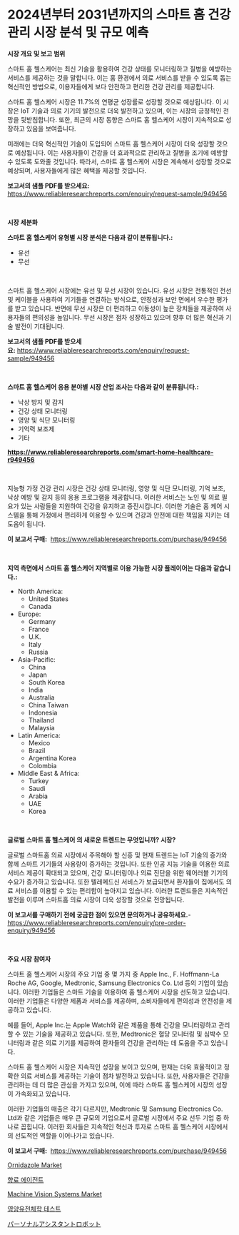 <p><h1>2024년부터 2031년까지의 스마트 홈 건강관리 시장 분석 및 규모 예측</h1></p><p><strong>시장 개요 및 보고 범위</strong></p>
<p><p>스마트 홈 헬스케어는 최신 기술을 활용하여 건강 상태를 모니터링하고 질병을 예방하는 서비스를 제공하는 것을 말합니다. 이는 홈 환경에서 의료 서비스를 받을 수 있도록 돕는 혁신적인 방법으로, 이용자들에게 보다 안전하고 편리한 건강 관리를 제공합니다. </p><p>스마트 홈 헬스케어 시장은 11.7%의 연평균 성장률로 성장할 것으로 예상됩니다. 이 시장은 IoT 기술과 의료 기기의 발전으로 더욱 발전하고 있으며, 이는 시장의 긍정적인 전망을 뒷받침합니다. 또한, 최근의 시장 동향은 스마트 홈 헬스케어 시장이 지속적으로 성장하고 있음을 보여줍니다. </p><p>미래에는 더욱 혁신적인 기술이 도입되어 스마트 홈 헬스케어 시장이 더욱 성장할 것으로 예상됩니다. 이는 사용자들이 건강을 더 효과적으로 관리하고 질병을 조기에 예방할 수 있도록 도와줄 것입니다. 따라서, 스마트 홈 헬스케어 시장은 계속해서 성장할 것으로 예상되며, 사용자들에게 많은 혜택을 제공할 것입니다.</p></p>
<p><strong>보고서의 샘플 PDF를 받으세요:</strong> <a href="https://www.reliableresearchreports.com/enquiry/request-sample/949456">https://www.reliableresearchreports.com/enquiry/request-sample/949456</a></p>
<p>&nbsp;</p>
<p><strong>시장 세분화</strong></p>
<p><strong>스마트 홈 헬스케어 유형별 시장 분석은 다음과 같이 분류됩니다.:</strong></p>
<p><ul><li>유선</li><li>무선</li></ul></p>
<p>&nbsp;</p>
<p><p>스마트 홈 헬스케어 시장에는 유선 및 무선 시장이 있습니다. 유선 시장은 전통적인 전선 및 케이블을 사용하여 기기들을 연결하는 방식으로, 안정성과 보안 면에서 우수한 평가를 받고 있습니다. 반면에 무선 시장은 더 편리하고 이동성이 높은 장치들을 제공하여 사용자들의 편의성을 높입니다. 무선 시장은 점차 성장하고 있으며 향후 더 많은 혁신과 기술 발전이 기대됩니다.</p></p>
<p><strong>보고서의 샘플 PDF를 받으세요:</strong>&nbsp;<a href="https://www.reliableresearchreports.com/enquiry/request-sample/949456">https://www.reliableresearchreports.com/enquiry/request-sample/949456</a></p>
<p>&nbsp;</p>
<p><strong> 스마트 홈 헬스케어 응용 분야별 시장 산업 조사는 다음과 같이 분류됩니다.:</strong></p>
<p><ul><li>낙상 방지 및 감지</li><li>건강 상태 모니터링</li><li>영양 및 식단 모니터링</li><li>기억력 보조제</li><li>기타</li></ul></p>
<p><strong><a href="https://www.reliableresearchreports.com/smart-home-healthcare-r949456">https://www.reliableresearchreports.com/smart-home-healthcare-r949456</a></strong></p>
<p>&nbsp;</p>
<p><p>지능형 가정 건강 관리 시장은 건강 상태 모니터링, 영양 및 식단 모니터링, 기억 보조, 낙상 예방 및 감지 등의 응용 프로그램을 제공합니다. 이러한 서비스는 노인 및 의료 필요가 있는 사람들을 지원하여 건강을 유지하고 증진시킵니다. 이러한 기술은 홈 케어 시스템을 통해 가정에서 편리하게 이용할 수 있으며 건강과 안전에 대한 책임을 지키는 데 도움이 됩니다.</p></p>
<p><strong>이 보고서 구매:</strong>&nbsp; <a href="https://www.reliableresearchreports.com/purchase/949456">https://www.reliableresearchreports.com/purchase/949456</a></p>
<p>&nbsp;</p>
<p><strong>지역 측면에서 스마트 홈 헬스케어 지역별로 이용 가능한 시장 플레이어는 다음과 같습니다.:</strong></p>
<p><ul>
    <li>
        North America:
        <ul>
            <li>United States</li>
            <li>Canada</li>
        </ul>
    </li>
    <li>
        Europe:
        <ul>
            <li>Germany</li>
            <li>France</li>
            <li>U.K.</li>
            <li>Italy</li>
            <li>Russia</li>
        </ul>
    </li>
    <li>
        Asia-Pacific:
        <ul>
            <li>China</li>
            <li>Japan</li>
            <li>South Korea</li>
            <li>India</li>
            <li>Australia</li>
            <li>China Taiwan</li>
            <li>Indonesia</li>
            <li>Thailand</li>
            <li>Malaysia</li>
        </ul>
    </li>
    <li>
        Latin America:
        <ul>
            <li>Mexico</li>
            <li>Brazil</li>
            <li>Argentina Korea</li>
            <li>Colombia</li>
        </ul>
    </li>
    <li>
        Middle East & Africa:
        <ul>
            <li>Turkey</li>
            <li>Saudi</li>
            <li>Arabia</li>
            <li>UAE</li>
            <li>Korea</li>
        </ul>
    </li>
    </ul></p>
<p>&nbsp;</p>
<p><strong>글로벌 스마트 홈 헬스케어 의 새로운 트렌드는 무엇입니까? 시장?</strong></p>
<p><p>글로벌 스마트홈 의료 시장에서 주목해야 할 신흥 및 현재 트렌드는 IoT 기술의 증가와 함께 스마트 기기들의 사용량이 증가하는 것입니다. 또한 인공 지능 기술을 이용한 의료 서비스 제공이 확대되고 있으며, 건강 모니터링이나 의료 진단을 위한 웨어러블 기기의 수요가 증가하고 있습니다. 또한 텔레메드신 서비스가 보급되면서 환자들이 집에서도 의료 서비스를 이용할 수 있는 편리함이 높아지고 있습니다. 이러한 트렌드들은 지속적인 발전을 이루며 스마트홈 의료 시장이 더욱 성장할 것으로 전망됩니다.</p></p>
<p><strong>이 보고서를 구매하기 전에 궁금한 점이 있으면 문의하거나 공유하세요.</strong>- <a href="https://www.reliableresearchreports.com/enquiry/pre-order-enquiry/949456">https://www.reliableresearchreports.com/enquiry/pre-order-enquiry/949456</a></p>
<p>&nbsp;</p>
<p><strong>주요 시장 참여자</strong></p>
<p><p>스마트 홈 헬스케어 시장의 주요 기업 중 몇 가지 중 Apple Inc., F. Hoffmann-La Roche AG, Google, Medtronic, Samsung Electronics Co. Ltd 등의 기업이 있습니다. 이러한 기업들은 스마트 기술을 이용하여 홈 헬스케어 시장을 선도하고 있습니다. 이러한 기업들은 다양한 제품과 서비스를 제공하며, 소비자들에게 편의성과 안전성을 제공하고 있습니다.</p><p>예를 들어, Apple Inc.는 Apple Watch와 같은 제품을 통해 건강을 모니터링하고 관리할 수 있는 기술을 제공하고 있습니다. 또한, Medtronic은 혈당 모니터링 및 심박수 모니터링과 같은 의료 기기를 제공하여 환자들의 건강을 관리하는 데 도움을 주고 있습니다. </p><p>스마트 홈 헬스케어 시장은 지속적인 성장을 보이고 있으며, 현재는 더욱 효율적이고 정확한 의료 서비스를 제공하는 기술이 점차 발전하고 있습니다. 또한, 사용자들은 건강을 관리하는 데 더 많은 관심을 가지고 있으며, 이에 따라 스마트 홈 헬스케어 시장의 성장이 가속화되고 있습니다.</p><p>이러한 기업들의 매출은 각기 다르지만, Medtronic 및 Samsung Electronics Co. Ltd과 같은 기업들은 매우 큰 규모의 기업으로서 글로벌 시장에서 주요 선두 기업 중 하나로 꼽힙니다. 이러한 회사들은 지속적인 혁신과 투자로 스마트 홈 헬스케어 시장에서의 선도적인 역할을 이어나가고 있습니다.</p></p>
<p><strong>이 보고서 구매:</strong>&nbsp;&nbsp;<a href="https://www.reliableresearchreports.com/purchase/949456">https://www.reliableresearchreports.com/purchase/949456</a></p>
<p><p><a href="https://issuu.com/reportprime-2/docs/ornidazole-market-size-2030.pptx">Ornidazole Market</a></p><p><a href="https://github.com/trmesnao7959541/Market-Research-Report-List-1/blob/main/975127219169.md">향료 에이전트</a></p><p><a href="https://github.com/jhcraigie/Market-Research-Report-List-2/blob/main/machine-vision-systems-market.md">Machine Vision Systems Market</a></p><p><a href="https://github.com/vsn7qpua81q/Market-Research-Report-List-1/blob/main/798331919170.md">영양유전체학 테스트</a></p><p><a href="https://github.com/adcxff01450218/Market-Research-Report-List-1/blob/main/181380320727.md">パーソナルアシスタントロボット</a></p></p>